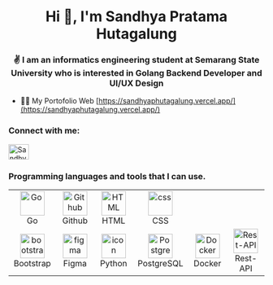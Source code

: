 <h1 align="center">Hi 👋, I'm Sandhya Pratama Hutagalung</h1>
<h3 align="center">✌️ I am an informatics engineering student at Semarang State University who is interested in Golang Backend Developer and UI/UX Design </h3>

- 👨‍💻 My Portofolio Web [https://sandhyaphutagalung.vercel.app/](https://sandhyaphutagalung.vercel.app/)

<h3 align="left">Connect with me:</h3>
<p align="left">
<a href="https://linkedin.com/in/sandhyaphutagalung" target="blank"><img align="center" src="https://raw.githubusercontent.com/rahuldkjain/github-profile-readme-generator/master/src/images/icons/Social/linked-in-alt.svg" alt="Sandhya Pratama Hutagalung" height="30" width="40" /></a>
</p>

<h3 align="left">Programming languages and tools that I can use.</h3>

<table align="center">
  <tr>
    <td align="center" width="96">
      <img src="https://skillicons.dev/icons?i=go" width="48" height="48" alt="Go" />
      <br>Go
    </td>
    <td align="center" width="96">
      <img src="https://skillicons.dev/icons?i=github" width="48" height="48" alt="Github" />
      <br>Github
    </td>
    <td align="center" width="96">
      <img src="https://skillicons.dev/icons?i=html" width="48" height="48" alt="HTML" />
      <br>HTML
    </td>
    <td align="center" width="96">
      <img src="https://skillicons.dev/icons?i=css" width="48" height="48" alt="css" />
      <br>CSS
    </td>
  </tr>
  <tr>
    <td align="center" width="96">
      <img src="https://skillicons.dev/icons?i=bootstrap" width="48" height="48" alt="bootstrap" />
      <br>Bootstrap
    </td>
    <td align="center" width="96">
      <a href="#figma" target="_blank">
        <img src="https://cdn.iconscout.com/icon/free/png-256/figma-2296071-1912030.png" alt="figma" width="48" height="48" />
      </a>
      <br>Figma
    </td>
    <td align="center" width="96">
      <img src="https://techstack-generator.vercel.app/python-icon.svg" alt="icon" width="48" height="48" />
      <br>Python
    </td>
    <td align="center" width="96">
      <img src="https://skillicons.dev/icons?i=postgres" width="48" height="48" alt="Postgres" />
      <br>PostgreSQL
    </td>
    <td align="center" width="96">
      <img src="https://techstack-generator.vercel.app/docker-icon.svg" width="48" height="48" alt="Docker" />
      <br>Docker
    </td>
    <td align="center" width="96">
      <img src="https://techstack-generator.vercel.app/restapi-icon.svg" width="48" height="48" alt="Rest-API" />
      <br>Rest-API
    </td>
  </tr>
</table>



    
